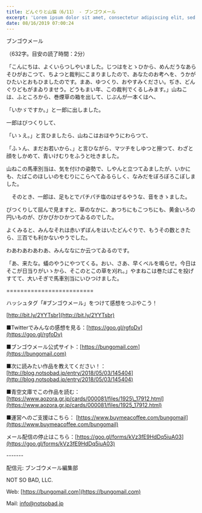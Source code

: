 ```yaml
---
title: どんぐりと山猫（6/11） - ブンゴウメール
excerpt: 'Lorem ipsum dolor sit amet, consectetur adipiscing elit, sed do eiusmod tempor incididunt ut labore et dolore magna aliqua. Praesent elementum facilisis leo vel fringilla est ullamcorper eget. At imperdiet dui accumsan sit amet nulla facilisi morbi tempus.'
date: 08/16/2019 07:00:24
---
```


ブンゴウメール

（632字。目安の読了時間：2分）

「こんにちは、よくいらつしやいました。じつはをとゝひから、めんだうなあらそひがおこつて、ちよつと裁判にこまりましたので、あなたのお考へを、うかがひたいとおもひましたのです。まあ、ゆつくり、おやすみください。ぢき、どんぐりどもがまゐりませう。どうもまい年、この裁判でくるしみます。」山ねこは、ふところから、巻煙草の箱を出して、じぶんが一本くはへ、

「いかゞですか。」と一郎に出しました。

一郎はびつくりして、

「いゝえ。」と言ひましたら、山ねこはおほやうにわらつて、

「ふゝん、まだお若いから、」と言ひながら、マツチをしゆつと擦つて、わざと顔をしかめて、青いけむりをふうと吐きました。

山ねこの馬車別当は、気を付けの姿勢で、しやんと立つてゐましたが、いかにも、たばこのほしいのをむりにこらへてゐるらしく、なみだをぼろぼろこぼしました。

　そのとき、一郎は、足もとでパチパチ塩のはぜるやうな、音をきゝました。

びつくりして屈んで見ますと、草のなかに、あつちにもこつちにも、黄金いろの円いものが、ぴかぴかひかつてゐるのでした。

よくみると、みんなそれは赤いずぼんをはいたどんぐりで、もうその数ときたら、三百でも利かないやうでした。

わあわあわあわあ、みんななにか云つてゐるのです。

「あ、来たな。蟻のやうにやつてくる。おい、さあ、早くベルを鳴らせ。今日はそこが日当りがいゝから、そこのとこの草を刈れ。」やまねこは巻たばこを投げすてて、大いそぎで馬車別当にいひつけました。

\=========================

ハッシュタグ「#ブンゴウメール」をつけて感想をつぶやこう！　

[http://bit.ly/2YYTsbr](http://bit.ly/2YYTsbr)

■Twitterでみんなの感想を見る：[https://goo.gl/rgfoDv](https://goo.gl/rgfoDv)

■ブンゴウメール公式サイト：[https://bungomail.com](https://bungomail.com)

■次に読みたい作品を教えてください！：[http://blog.notsobad.jp/entry/2018/05/03/145404](http://blog.notsobad.jp/entry/2018/05/03/145404)

■青空文庫でこの作品を読む：[https://www.aozora.gr.jp/cards/000081/files/1925\_17912.html](https://www.aozora.gr.jp/cards/000081/files/1925_17912.html)

■運営へのご支援はこちら： [https://www.buymeacoffee.com/bungomail](https://www.buymeacoffee.com/bungomail)

メール配信の停止はこちら：[https://goo.gl/forms/kVz3fE9HdDq5iuA03](https://goo.gl/forms/kVz3fE9HdDq5iuA03)

\-------

配信元: ブンゴウメール編集部

NOT SO BAD, LLC.

Web: [https://bungomail.com](https://bungomail.com)

Mail: info@notsobad.jp